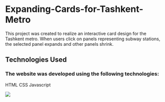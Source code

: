 
<h1>Expanding-Cards-for-Tashkent-Metro</h1>

<p>This project was created to realize an interactive card design for the Tashkent metro. When users click on panels representing subway stations, the selected panel expands and other panels shrink.</p>

<h2>Technologies Used</h2>
<h3>The website was developed using the following technologies:</h3>

HTML
CSS
Javascript

![](Cards.gif)
